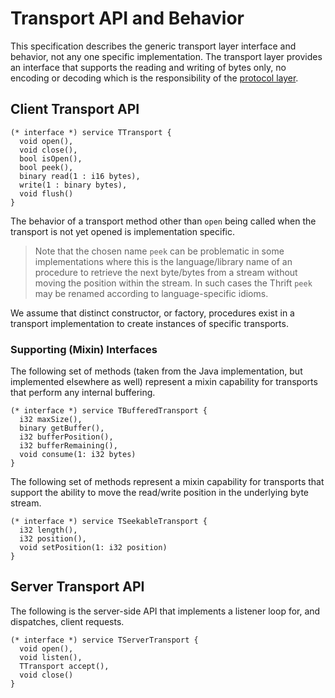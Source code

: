 # Transport API and Behavior

This specification describes the generic transport layer interface and behavior, not any one specific implementation. The transport layer provides an interface that supports the reading and writing of bytes only, no encoding or decoding which is the responsibility of the [protocol layer](https://johnstonskj.github.io/thrift-specs/protocol-api).

## Client Transport API

```thrift
(* interface *) service TTransport {
  void open(),
  void close(),
  bool isOpen(),
  bool peek(),
  binary read(1 : i16 bytes),
  write(1 : binary bytes),
  void flush()
}
```

The behavior of a transport method other than `open` being called when the transport is not yet opened is implementation specific.

> Note that the chosen name `peek` can be problematic in some implementations where this is the language/library name of an procedure to retrieve the next byte/bytes from a stream without moving the position within the stream. In such cases the Thrift `peek` may be renamed according to language-specific idioms.

We assume that distinct constructor, or factory, procedures exist in a transport implementation to create instances of specific transports.

### Supporting (Mixin) Interfaces

The following set of methods (taken from the Java implementation, but implemented elsewhere as well) represent a mixin capability for transports that perform any internal buffering.

```thrift
(* interface *) service TBufferedTransport {
  i32 maxSize(),
  binary getBuffer(),
  i32 bufferPosition(),
  i32 bufferRemaining(),
  void consume(1: i32 bytes)
}
```

The following set of methods represent a mixin capability for transports that support the ability to move the read/write position in the underlying byte stream.

```thrift
(* interface *) service TSeekableTransport {
  i32 length(),
  i32 position(),
  void setPosition(1: i32 position)
}
```

## Server Transport API

The following is the server-side API that implements a listener loop for, and dispatches, client requests.

```thrift
(* interface *) service TServerTransport {
  void open(),
  void listen(),
  TTransport accept(),
  void close()
}
```
